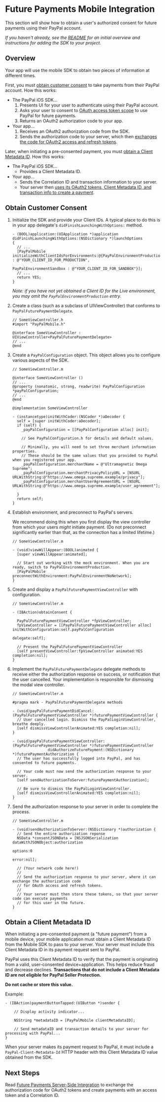 Future Payments Mobile Integration
==================================

This section will show how to obtain a user's authorized consent for future payments using their PayPal account.

_If you haven't already, see the [README](../README.md) for an initial overview and instructions for adding the SDK to your project._


Overview
--------

Your app will use the mobile SDK to obtain two pieces of information at different times.

First, you must [obtain customer consent](#obtain-customer-consent) to take payments from their PayPal account. How this works:

* The PayPal iOS SDK...
    1. Presents UI for your user to authenticate using their PayPal account.
    2. Asks your user to consent to [OAuth access token scope](http://tools.ietf.org/html/rfc6749#page-23) to use PayPal for future payments.
    3. Returns an OAuth2 authorization code to your app.
* Your app...
    1. Receives an OAuth2 authorization code from the SDK.
    2. Sends the authorization code to your server, which then [exchanges the code for OAuth2 access and refresh tokens](future_payments_server.md#obtain-oauth2-tokens).

Later, when initiating a pre-consented payment, you must [obtain a Client Metadata ID](#obtain-an-application-correlation-id). How this works:

* The PayPal iOS SDK...
    * Provides a Client Metadata ID.
* Your app...
    * Sends the Correlation ID and transaction information to your server.
    * Your server then [uses its OAuth2 tokens, Client Metadata ID, and transaction info to create a payment](future_payments_server.md).


Obtain Customer Consent
-----------------------

1. Initialize the SDK and provide your Client IDs. A typical place to do this is in your app delegate's `didFinishLaunchingWithOptions:` method.

    ```obj-c
    - (BOOL)application:(UIApplication *)application didFinishLaunchingWithOptions:(NSDictionary *)launchOptions
    {
      // ...
      [PayPalMobile initializeWithClientIdsForEnvironments:@{PayPalEnvironmentProduction : @"YOUR_CLIENT_ID_FOR_PRODUCTION",
                                                             PayPalEnvironmentSandbox : @"YOUR_CLIENT_ID_FOR_SANDBOX"}];
      // ...
      return YES;
    }
    ```
    
    *Note: if you have not yet obtained a Client ID for the Live environment, you may omit the `PayPalEnvironmentProduction` entry.*

2. Create a class (such as a subclass of UIViewController) that conforms to `PayPalFuturePaymentDelegate`.

    ```obj-c
    // SomeViewController.h
    #import "PayPalMobile.h"

    @interface SomeViewController : UIViewController<PayPalFuturePaymentDelegate>
    // ...
    @end
    ```

3.  Create a `PayPalConfiguration` object. This object allows you to configure various aspects of the SDK.

    ```obj-c
    // SomeViewController.m

    @interface SomeViewController ()
    // ...
    @property (nonatomic, strong, readwrite) PayPalConfiguration *payPalConfiguration;
    // ...
    @end

    @implementation SomeViewController

    - (instancetype)initWithCoder:(NSCoder *)aDecoder {
      self = [super initWithCoder:aDecoder];
      if (self) {
        _payPalConfiguration = [[PayPalConfiguration alloc] init];

        // See PayPalConfiguration.h for details and default values.

        // Minimally, you will need to set three merchant information properties.
        // These should be the same values that you provided to PayPal when you registered your app.
        _payPalConfiguration.merchantName = @"Ultramagnetic Omega Supreme";
        _payPalConfiguration.merchantPrivacyPolicyURL = [NSURL URLWithString:@"https://www.omega.supreme.example/privacy"];
        _payPalConfiguration.merchantUserAgreementURL = [NSURL URLWithString:@"https://www.omega.supreme.example/user_agreement"];

      }
      return self;
    }
    ```

4. Establish environment, and preconnect to PayPal's servers.

   We recommend doing this when you first display the view controller from which your users *might* initiate payment.
   (Do not preconnect significantly earlier than that, as the connection has a limited lifetime.)

    ```obj-c
    // SomeViewController.m

    - (void)viewWillAppear:(BOOL)animated {
      [super viewWillAppear:animated];

      // Start out working with the mock environment. When you are ready, switch to PayPalEnvironmentProduction.
      [PayPalMobile preconnectWithEnvironment:PayPalEnvironmentNoNetwork];
    }
    ```

5. Create and display a `PayPalFuturePaymentViewController` with configuration.

    ```obj-c
    // SomeViewController.m

    - (IBAction)obtainConsent {

      PayPalFuturePaymentViewController *fpViewController;
      fpViewController = [[PayPalFuturePaymentViewController alloc] initWithConfiguration:self.payPalConfiguration
                                                                                 delegate:self];

      // Present the PayPalFuturePaymentViewController
      [self presentViewController:fpViewController animated:YES completion:nil];
    }
    ```

6. Implement the `PayPalFuturePaymentDelegate` delegate methods to receive either the authorization response on success,
   or notification that the user cancelled. Your implementation is responsible for dismissing the modal view controller.

    ```obj-c
    // SomeViewController.m

    #pragma mark - PayPalFuturePaymentDelegate methods

    - (void)payPalFuturePaymentDidCancel:(PayPalFuturePaymentViewController *)futurePaymentViewController {
      // User cancelled login. Dismiss the PayPalLoginViewController, breathe deeply.
      [self dismissViewControllerAnimated:YES completion:nil];
    }

    - (void)payPalFuturePaymentViewController:(PayPalFuturePaymentViewController *)futurePaymentViewController
                    didAuthorizeFuturePayment:(NSDictionary *)futurePaymentAuthorization {
      // The user has successfully logged into PayPal, and has consented to future payments.

      // Your code must now send the authorization response to your server.
      [self sendAuthorizationToServer:futurePaymentAuthorization];

      // Be sure to dismiss the PayPalLoginViewController.
      [self dismissViewControllerAnimated:YES completion:nil];
    }
    ```

7. Send the authorization response to your server in order to complete the process.

    ```obj-c
    // SomeViewController.m

    - (void)sendAuthorizationToServer:(NSDictionary *)authorization {
      // Send the entire authorization reponse
      NSData *consentJSONData = [NSJSONSerialization dataWithJSONObject:authorization
                                                                options:0
                                                                  error:nil];

      // (Your network code here!)
      //
      // Send the authorization response to your server, where it can exchange the authorization code
      // for OAuth access and refresh tokens.
      //
      // Your server must then store these tokens, so that your server code can execute payments
      // for this user in the future.
    }
    ```


Obtain a Client Metadata ID
---------------------------

When initiating a pre-consented payment (a "future payment") from a mobile device, your mobile application must obtain a Client Metadata ID from the Mobile SDK to pass to your server. Your server must include this Client Metadata ID in its payment request sent to PayPal.

PayPal uses this Client Metadata ID to verify that the payment is originating from a valid, user-consented device+application. This helps reduce fraud and decrease declines. **Transactions that do not include a Client Metadata ID are not eligible for PayPal Seller Protection.**

**Do not cache or store this value.**

Example:

```obj-c
- (IBAction)paymentButtonTapped:(UIButton *)sender {

    // Display activity indicator...

    NSString *metadataID = [PayPalMobile clientMetadataID];

    // Send metadataID and transaction details to your server for processing with PayPal...
}
```

When your server makes its payment request to PayPal, it must include a `PayPal-Client-Metadata-Id` HTTP header with this Client Metadata ID value obtained from the SDK.




Next Steps
----------

Read [Future Payments Server-Side Integration](future_payments_server.md) to exchange the authorization code for OAuth2 tokens and create payments with an access token and a Correlation ID.
